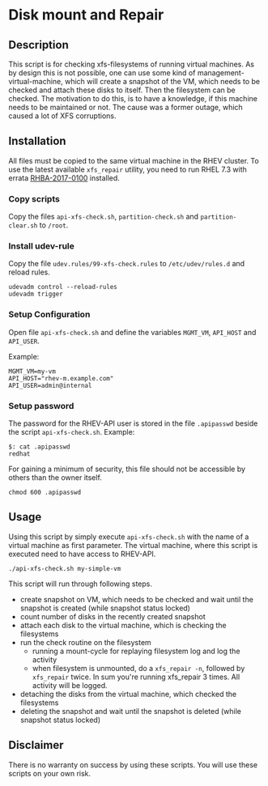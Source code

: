 # Disk mount and Repair

## Description
This script is for checking xfs-filesystems of running virtual machines. As by design this is not possible, one can use some kind of management-virtual-machine, which will create a snapshot of the VM, which needs to be checked and attach these disks to itself. Then the filesystem can be checked.
The motivation to do this, is to have a knowledge, if this machine needs to be maintained or not. The cause was a former outage, which caused a lot of XFS corruptions.

## Installation
All files must be copied to the same virtual machine in the RHEV cluster.
To use the latest available `xfs_repair` utility, you need to run RHEL 7.3 with errata [RHBA-2017-0100](https://rhn.redhat.com/errata/RHBA-2017-0100.html) installed.

### Copy scripts
Copy the files `api-xfs-check.sh`, `partition-check.sh` and `partition-clear.sh` to `/root`.

### Install udev-rule
Copy the file `udev.rules/99-xfs-check.rules` to `/etc/udev/rules.d` and reload rules.
~~~
udevadm control --reload-rules
udevadm trigger
~~~

### Setup Configuration
Open file `api-xfs-check.sh` and define the variables `MGMT_VM`, `API_HOST` and `API_USER`. 

Example:
~~~
MGMT_VM=my-vm
API_HOST="rhev-m.example.com"
API_USER=admin@internal
~~~

### Setup password
The password for the RHEV-API user is stored in the file `.apipasswd` beside the script `api-xfs-check.sh`.
Example:
~~~
$: cat .apipasswd
redhat
~~~

For gaining a minimum of security, this file should not be accessible by others than the owner itself.
~~~
chmod 600 .apipasswd
~~~

## Usage
Using this script by simply execute `api-xfs-check.sh` with the name of a virtual machine as first parameter.
The virtual machine, where this script is executed need to have access to RHEV-API.
~~~
./api-xfs-check.sh my-simple-vm
~~~
This script will run through following steps.

* create snapshot on VM, which needs to be checked and wait until the snapshot is created (while snapshot status locked)
* count number of disks in the recently created snapshot
* attach each disk to the virtual machine, which is checking the filesystems
* run the check routine on the filesystem
  * running a mount-cycle for replaying filesystem log and log the activity
  * when filesystem is unmounted, do a `xfs_repair -n`, followed by `xfs_repair` twice. In sum you're running xfs_repair 3 times. All activity will be logged.
* detaching the disks from the virtual machine, which checked the filesystems
* deleting the snapshot and wait until the snapshot is deleted (while snapshot status locked)


## Disclaimer
There is no warranty on success by using these scripts. You will use these scripts on your own risk.
